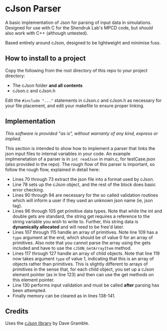 # cJson Parser
A basic implementation of Json for parsing of input data in simulations. 
Designed for use with C for the Shendruk Lab's MPCD code, but _should_ also work with C++ (although untested). 

Based entirely around cJson, designed to be lightweight and minimise fuss. 

## How to install to a project
Copy the following from the root directory of this repo to your project directory:
- The cJson folder **and all contents**
- cJson.c and cJson.h

Edit the `#include "..."` statements in cJson.c and cJson.h as necessary for your file placement, and edit your makefile to ensure proper linking.

## Implementation
_This software is provided "as is", without warranty of any kind, express or implied_.

This section is intended to show how to implement a parser that links the json input files to internal variables in your code. 
An example implmenetation of a parser is in `int readJson` in main.c, for testCase.json (also provided in the repo). 
The rough flow of this parser is important, so follow the rough flow, explained in detail here:
- Lines 70 through 73 extract the json file into a format used by cJson.
- Line 78 sets up the cJson object, and the rest of the block does basic error checking.
- Lines 90 through 94 are necessary for the so called validation routines which will inform a user if they used an unknown json name (ie, json tag).
- Lines 96 through 105 get primitive data types. 
Note that while the int and double gets are standard, the string get requires a reference to the string variable you wish to write to.
Further, this string data is **dynamically allocated** and will need to be free'd later.
- Lines 107 through 115 handle an array of primitives. 
Note line 109 has a `type` argument at the end, which should be of value 0 for an array of primitives. 
Also note that you cannot parse the array using the gets included and have to use the `cJSON_GetArrayItem` method.
- Lines 117 through 127 handle an array of child objects.
Note that line 119 now takes argument `type` of value 1, indicating that this is an array of objects rather than primitives.
This is slightly different to arrays of primitives in the sense that, for each child object, you set up a cJson element pointer (as in line 123) and then can use the get methods on this element pointer.
- Line 130 performs input validation and must be called **after** parsing has been attempted.
- Finally memory can be cleared as in lines 138-141.

## Credits
Uses the [cJson library](https://github.com/DaveGamble/cJSON) by Dave Gramble.
